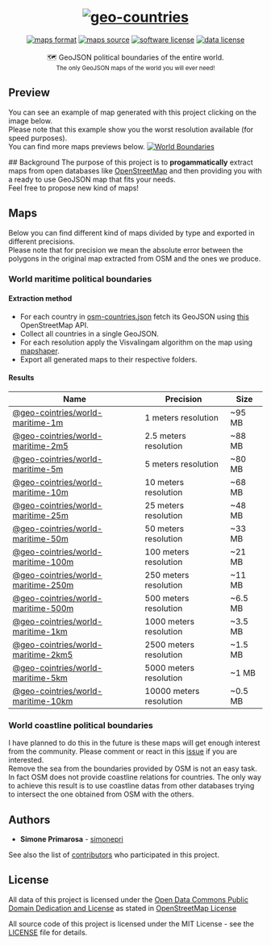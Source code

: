 <h1 align="center">
  <a href="https://github.com/simonepri/world-countries-boundaries"><img src="https://github.com/simonepri/world-countries-boundaries/blob/master/media/geo-countries.jpg?raw=true" alt="geo-countries" /></a>
</h1>
<div align="center">
  <a href="http://geojson.org/"><img src="https://img.shields.io/badge/format-GeoJSON-e67e22.svg" alt="maps format" /></a>
  <a href="http://www.openstreetmap.org/"><img src="https://img.shields.io/badge/source-OSM-2ecc71.svg" alt="maps source" /></a>
  <a href="LICENSE"><img src="https://img.shields.io/github/license/simonepri/world-countries-boundaries.svg" alt="software license" /></a>
  <a href="https://opendatacommons.org/licenses/odbl/1.0/"><img src="https://img.shields.io/badge/license-ODbL-2980b9.svg" alt="data license" /></a>
</div>
<br />
<div align="center">
  🗺 GeoJSON political boundaries of the entire world.
</div>
<div align="center">
  <sub>
    The only GeoJSON maps of the world you will ever need!
  </sub>
</div>

## Preview
You can see an example of map generated with this project clicking on the image
below.  
Please note that this example show you the worst resolution available (for
speed purposes).  
You can find more maps previews below.
[![World Boundaries](https://raw.githubusercontent.com/simonepri/world-countries-boundaries/master/media/geo-countries-map.png)](http://geojson.io/#data=data:text/x-url,https://raw.githubusercontent.com/simonepri/world-countries-boundaries/master/geojson/10km/world.geo.json)

## Background
The purpose of this project is to **progammatically** extract maps from open
databases like [OpenStreetMap](www.openstreetmap.org) and then providing you
with a ready to use GeoJSON map that fits your needs.  
Feel free to propose new kind of maps!

## Maps
Below you can find different kind of maps divided by type and exported in
different precisions.  
Please note that for precision we mean the absolute error between the polygons
in the original map extracted from OSM and the ones we produce.

### World maritime political boundaries
#### Extraction method
- For each country in  [osm-countries.json](https://github.com/simonepri/world-countries-boundaries/blob/master/utils/osm-countries.json) fetch its GeoJSON using [this](http://polygons.openstreetmap.fr/) OpenStreetMap API.  
- Collect all countries in a single GeoJSON.
- For each resolution apply the Visvalingam algorithm on the map using [mapshaper](https://github.com/mbloch/mapshaper).
- Export all generated maps to their respective folders.

#### Results
Name | Precision | Size
-----|-----------|-----
[@geo-cointries/world-maritime-1m](geojson/1m) | 1 meters resolution | ~95 MB
[@geo-cointries/world-maritime-2m5](geojson/2m5) | 2.5 meters resolution | ~88 MB
[@geo-cointries/world-maritime-5m](geojson/5m) | 5 meters resolution | ~80 MB
[@geo-cointries/world-maritime-10m](geojson/10m) | 10 meters resolution | ~68 MB
[@geo-cointries/world-maritime-25m](geojson/25m) | 25 meters resolution | ~48 MB
[@geo-cointries/world-maritime-50m](geojson/50m) | 50 meters resolution | ~33 MB
[@geo-cointries/world-maritime-100m](geojson/100m) | 100 meters resolution | ~21 MB
[@geo-cointries/world-maritime-250m](geojson/250m) | 250 meters resolution | ~11 MB
[@geo-cointries/world-maritime-500m](geojson/500m) | 500 meters resolution | ~6.5 MB
[@geo-cointries/world-maritime-1km](geojson/1km) | 1000 meters resolution | ~3.5 MB
[@geo-cointries/world-maritime-2km5](geojson/2km5) | 2500 meters resolution | ~1.5 MB
[@geo-cointries/world-maritime-5km](geojson/5km) | 5000 meters resolution | ~1 MB
[@geo-cointries/world-maritime-10km](geojson/10km) | 10000 meters resolution | ~0.5 MB

### World coastline political boundaries
I have planned to do this in the future is these maps will get enough interest
from the community. Please comment or react in this [issue](https://github.com/simonepri/world-countries-boundaries/issues/3) if you
are interested.  
Remove the sea from the boundaries provided by OSM is not an
easy task. In fact OSM does not provide coastline relations for countries.
The only way to achieve this result is to use coastline datas from other
databases trying to intersect the one obtained from OSM with the others.

## Authors
* **Simone Primarosa** - [simonepri](https://github.com/simonepri)

See also the list of [contributors](https://github.com/simonepri/world-countries-boundaries/contributors) who participated in this project.

## License
All data of this project is licensed under the [Open Data Commons Public Domain Dedication and License](https://opendatacommons.org/licenses/odbl/1.0/) as stated in [OpenStreetMap License](http://www.openstreetmap.org/copyright)

All source code of this project is licensed under the MIT License - see the [LICENSE](LICENSE) file for details.
